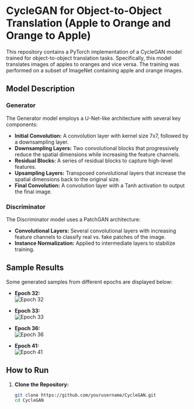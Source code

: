 # CycleGAN for Object-to-Object Translation (Apple to Orange and Orange to Apple)

This repository contains a PyTorch implementation of a CycleGAN model trained for object-to-object translation tasks. Specifically, this model translates images of apples to oranges and vice versa. The training was performed on a subset of ImageNet containing apple and orange images.

## Model Description

### Generator
The Generator model employs a U-Net-like architecture with several key components:
- **Initial Convolution:** A convolution layer with kernel size 7x7, followed by a downsampling layer.
- **Downsampling Layers:** Two convolutional blocks that progressively reduce the spatial dimensions while increasing the feature channels.
- **Residual Blocks:** A series of residual blocks to capture high-level features.
- **Upsampling Layers:** Transposed convolutional layers that increase the spatial dimensions back to the original size.
- **Final Convolution:** A convolution layer with a Tanh activation to output the final image.

### Discriminator
The Discriminator model uses a PatchGAN architecture:
- **Convolutional Layers:** Several convolutional layers with increasing feature channels to classify real vs. fake patches of the image.
- **Instance Normalization:** Applied to intermediate layers to stabilize training.

## Sample Results
Some generated samples from different epochs are displayed below:

- **Epoch 32:**  
  ![Epoch 32](Results/Epoch_32.png)

- **Epoch 33:**  
  ![Epoch 33](Results/Epoch_33.png)

- **Epoch 36:**  
  ![Epoch 36](Results/Epoch_36.png)

- **Epoch 41:**  
  ![Epoch 41](Results/Epoch_41.png)

## How to Run

1. **Clone the Repository:**
   ```bash
   git clone https://github.com/yourusername/CycleGAN.git
   cd CycleGAN
   ```
